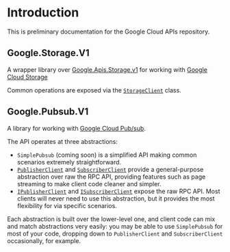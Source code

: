 # Introduction

This is preliminary documentation for the Google Cloud APIs
repository.

## Google.Storage.V1

A wrapper library over
[Google.Apis.Storage.v1](https://www.nuget.org/packages/Google.Apis.Storage.v1/)
for working with [Google Cloud Storage](https://cloud.google.com/storage/)

Common operations are exposed via the
[`StorageClient`](../obj/api/Google.Storage.V1.StorageClient.yml) class.

## Google.Pubsub.V1

A library for working with [Google Cloud Pub/sub](https://cloud.google.com/pubsub/).

The API operates at three abstractions:

- `SimplePubsub` (coming soon) is a simplified API making common
scenarios extremely straightforward.
- [`PublisherClient`](../obj/api/Google.Pubsub.V1.PublisherClient.yml) and
[`SubscriberClient`](../obj/api/Google.Pubsub.V1.SubscriberClient.yml)
provide a general-purpose abstraction over raw the RPC API, providing
features such as page streaming to make client code cleaner and
simpler.
- [`IPublisherClient`](../obj/api/Google.Pubsub.V1.Publisher.IPublisherClient.yml)
and [`ISubscriberClient`](../obj/api/Google.Pubsub.V1.Subscriber.ISubscriberClient.yml)
expose the raw RPC API. Most clients will never need to use this
abstraction, but it provides the most flexibility for via specific
scenarios.

Each abstraction is built over the lower-level one, and client code
can mix and match abstractions very easily: you may be able to use
`SimplePubsub` for most of your code, dropping down to
`PublisherClient` and `SubscriberClient` occasionally, for example.
